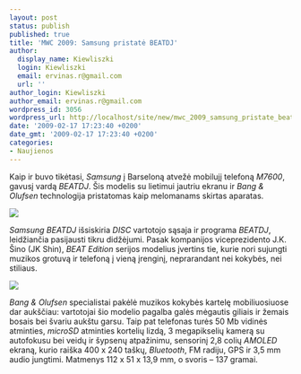```yaml
---
layout: post
status: publish
published: true
title: 'MWC 2009: Samsung pristatė BEATDJ'
author:
  display_name: Kiewliszki
  login: Kiewliszki
  email: ervinas.r@gmail.com
  url: ''
author_login: Kiewliszki
author_email: ervinas.r@gmail.com
wordpress_id: 3056
wordpress_url: http://localhost/site/new/mwc_2009_samsung_pristate_beatdj/
date: '2009-02-17 17:23:40 +0200'
date_gmt: '2009-02-17 17:23:40 +0200'
categories:
- Naujienos
---
```

<p>Kaip ir buvo tikėtasi, <i>Samsung</i> į Barseloną atvežė mobilujį telefoną <i>M7600</i>, gavusį vardą <i>BEATDJ</i>. Šis modelis su lietimui jautriu ekranu ir <i>Bang & Olufsen</i> technologija pristatomas kaip melomanams skirtas aparatas.</p>
<p><img src="http://svarke.technews.lt/beat1" /></p>
<p><i>Samsung BEATDJ</i> išsiskiria <i>DISC</i> vartotojo sąsaja ir programa <i>BEATDJ</i>, leidžiančia pasijausti tikru didžėjumi. Pasak kompanijos viceprezidento J.K. Šino (JK Shin), <i>BEAT Edition</i> serijos modelius įvertins tie, kurie nori sujungti muzikos grotuvą ir telefoną į vieną įrenginį, neprarandant nei kokybės, nei stiliaus.</p>
<p><img src="http://svarke.technews.lt/beat2" /></p>
<p><i>Bang & Olufsen</i> specialistai pakėlė muzikos kokybės kartelę mobiliuosiuose dar aukščiau: vartotojai šio modelio pagalba galės mėgautis giliais ir žemais bosais bei švariu aukštu garsu. Taip pat telefonas turės 50 Mb vidinės atminties, <i>microSD</i> atminties kortelių lizdą, 3 megapikselių kamerą su autofokusu bei veidų ir šypsenų atpažinimu, sensorinį 2,8 colių <i>AMOLED</i> ekraną, kurio raiška 400 x 240 taškų, <i>Bluetooth</i>, FM radiju, GPS ir 3,5 mm audio jungtimi. Matmenys 112 x 51 x 13,9 mm, o svoris – 137 gramai.<br /></p>
